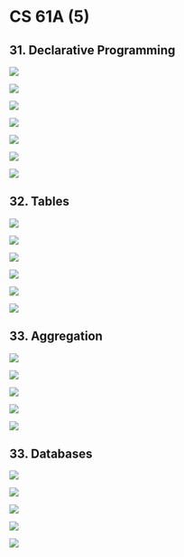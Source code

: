 # CS 61A \(5\)

## 31. Declarative Programming

![](../../.gitbook/assets/screen-shot-2018-11-24-at-12.28.41-pm.png)

![](../../.gitbook/assets/screen-shot-2018-11-24-at-12.29.11-pm.png)

![](../../.gitbook/assets/screen-shot-2018-11-24-at-12.29.31-pm.png)

![](../../.gitbook/assets/screen-shot-2018-11-24-at-12.29.55-pm.png)

![](../../.gitbook/assets/screen-shot-2018-11-24-at-12.30.14-pm.png)

![](../../.gitbook/assets/screen-shot-2018-11-24-at-12.30.35-pm.png)

![](../../.gitbook/assets/screen-shot-2018-11-24-at-12.30.56-pm.png)

## 32. Tables

![](../../.gitbook/assets/screen-shot-2018-11-24-at-12.31.42-pm.png)

![](../../.gitbook/assets/screen-shot-2018-11-24-at-12.31.52-pm.png)

![](../../.gitbook/assets/screen-shot-2018-11-24-at-12.31.58-pm.png)

![](../../.gitbook/assets/screen-shot-2018-11-24-at-12.32.05-pm.png)

![](../../.gitbook/assets/screen-shot-2018-11-24-at-12.33.05-pm.png)

![](../../.gitbook/assets/screen-shot-2018-11-24-at-12.33.16-pm.png)

## 33. Aggregation

![](../../.gitbook/assets/screen-shot-2018-11-24-at-12.35.03-pm.png)

![](../../.gitbook/assets/screen-shot-2018-11-24-at-12.35.11-pm%20%281%29.png)

![](../../.gitbook/assets/screen-shot-2018-11-24-at-12.35.37-pm.png)

![](../../.gitbook/assets/screen-shot-2018-11-24-at-12.35.47-pm.png)

![](../../.gitbook/assets/screen-shot-2018-11-24-at-12.36.28-pm.png)

## 33. Databases

![](../../.gitbook/assets/screen-shot-2018-11-24-at-12.37.20-pm.png)

![](../../.gitbook/assets/screen-shot-2018-11-24-at-12.37.43-pm.png)

![](../../.gitbook/assets/screen-shot-2018-11-24-at-12.38.01-pm.png)

![](../../.gitbook/assets/screen-shot-2018-11-24-at-12.38.16-pm.png)

![](../../.gitbook/assets/screen-shot-2018-11-24-at-12.38.32-pm.png)



